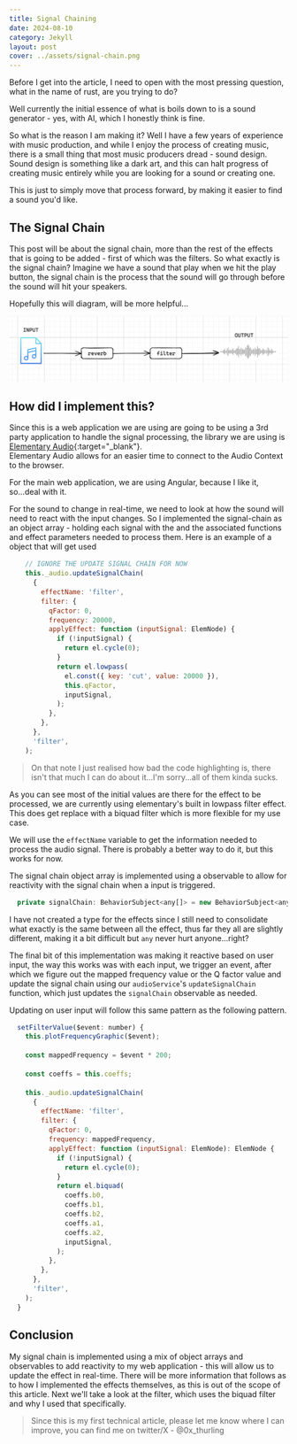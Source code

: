 ```yaml
---
title: Signal Chaining
date: 2024-08-10
category: Jekyll
layout: post
cover: ../assets/signal-chain.png
---
```


Before I get into the article, I need to open with the most pressing question, what in the name of rust, are you trying to do?

Well currently the initial essence of what is boils down to is a sound generator - yes, with AI, which I honestly think is fine.

So what is the reason I am making it? Well I have a few years of experience with music production, and while I enjoy the process of creating music,
there is a small thing that most music producers dread - sound design. Sound design is something like a dark art, and this can halt progress of creating music entirely while you are
looking for a sound or creating one.

This is just to simply move that process forward, by making it easier to find a sound you'd like.

## The Signal Chain

This post will be about the signal chain, more than the rest of the effects that is going to be added - first of which was the filters.
So what exactly is the signal chain? Imagine we have a sound that play when we hit the play button, the signal chain is the process that
the sound will go through before the sound will hit your speakers.

Hopefully this will diagram, will be more helpful...

![Signal Chain for the input](../assets/signal-chain.png "signal chain")

## How did I implement this?

Since this is a web application we are using are going to be using a 3rd party application to handle the signal processing, the library we are using is [Elementary Audio](https://www.elementary.audio/){:target="_blank"}.  
Elementary Audio allows for an easier time to connect to the Audio Context to the browser.

For the main web application, we are using Angular, because I like it, so...deal with it.

For the sound to change in real-time, we need to look at how the sound will need to react with the input changes.
So I implemented the signal-chain as an object array - holding each signal with the and the associated functions and effect parameters needed to process them.
Here is an example of a object that will get used

```js
    // IGNORE THE UPDATE SIGNAL CHAIN FOR NOW
    this._audio.updateSignalChain(
      {
        effectName: 'filter',
        filter: {
          qFactor: 0,
          frequency: 20000,
          applyEffect: function (inputSignal: ElemNode) {
            if (!inputSignal) {
              return el.cycle(0);
            }
            return el.lowpass(
              el.const({ key: 'cut', value: 20000 }),
              this.qFactor,
              inputSignal,
            );
          },
        },
      },
      'filter',
    );
```

> On that note I just realised how bad the code highlighting is, there isn't that much I can do about it...I'm sorry...all of them kinda sucks.

As you can see most of the initial values are there for the effect to be processed, we are currently using elementary's built in lowpass filter effect.
This does get replace with a biquad filter which is more flexible for my use case.

We will use the `effectName` variable to get the information needed to process the audio signal. There is probably a better way to do it, but this works for now.

The signal chain object array is implemented using a observable to allow for reactivity with the signal chain when a input is triggered.

```js
  private signalChain: BehaviorSubject<any[]> = new BehaviorSubject<any[]>([]);
```

I have not created a type for the effects since I still need to consolidate what exactly is the same between all the effect, thus far they all are slightly different, making it a bit difficult
but `any` never hurt anyone...right?

The final bit of this implementation was making it reactive based on user input, the way this works was with each input, we trigger an event,
after which we figure out the mapped frequency value or the Q factor value and update the signal chain using our `audioService`'s `updateSignalChain` function, which just updates the
`signalChain` observable as needed.

Updating on user input will follow this same pattern as the following pattern.

```js
  setFilterValue($event: number) {
    this.plotFrequencyGraphic($event);

    const mappedFrequency = $event * 200;

    const coeffs = this.coeffs;

    this._audio.updateSignalChain(
      {
        effectName: 'filter',
        filter: {
          qFactor: 0,
          frequency: mappedFrequency,
          applyEffect: function (inputSignal: ElemNode): ElemNode {
            if (!inputSignal) {
              return el.cycle(0);
            }
            return el.biquad(
              coeffs.b0,
              coeffs.b1,
              coeffs.b2,
              coeffs.a1,
              coeffs.a2,
              inputSignal,
            );
          },
        },
      },
      'filter',
    );
  }
```

## Conclusion

My signal chain is implemented using a mix of object arrays and observables to add reactivity to my web application - this will allow us to update the effect in real-time.
There will be more information that follows as to how I implemented the effects themselves, as this is out of the scope of this article. Next we'll take a look at the filter,
which uses the biquad filter and why I used that specifically.

> Since this is my first technical article, please let me know where I can improve, you can find me on twitter/X - @0x_thurling
